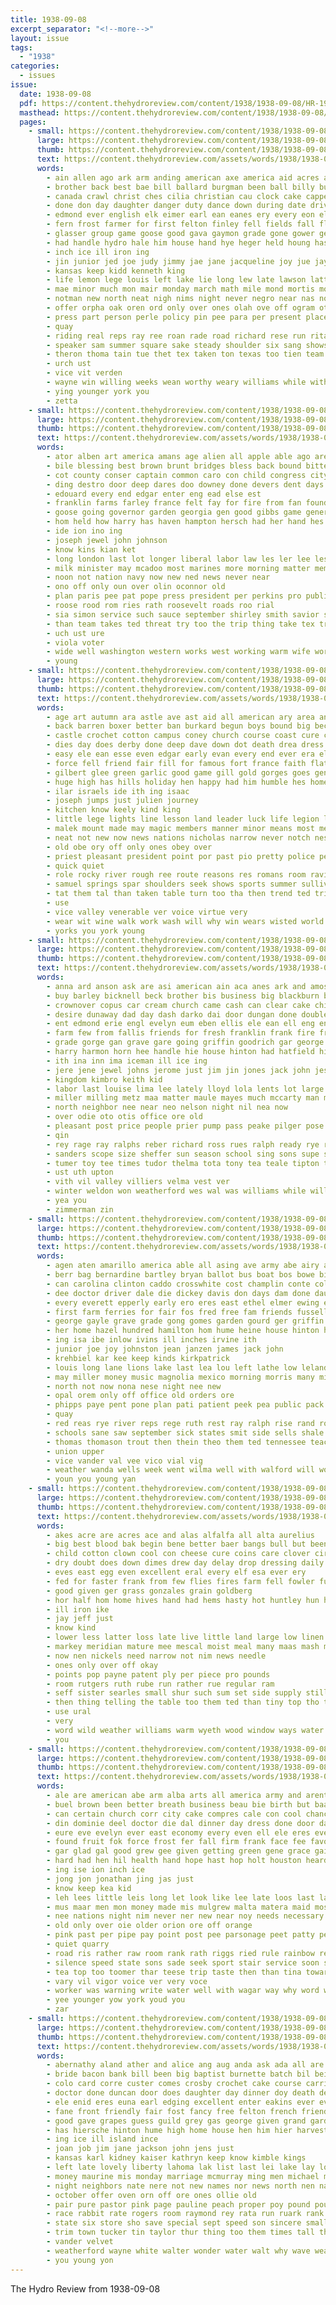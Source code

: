 ```yaml
---
title: 1938-09-08
excerpt_separator: "<!--more-->"
layout: issue
tags:
  - "1938"
categories:
  - issues
issue:
  date: 1938-09-08
  pdf: https://content.thehydroreview.com/content/1938/1938-09-08/HR-1938-09-08.pdf
  masthead: https://content.thehydroreview.com/content/1938/1938-09-08/masthead/HR-1938-09-08.jpg
  pages:
    - small: https://content.thehydroreview.com/content/1938/1938-09-08/small/HR-1938-09-08-01.jpg
      large: https://content.thehydroreview.com/content/1938/1938-09-08/large/HR-1938-09-08-01.jpg
      thumb: https://content.thehydroreview.com/content/1938/1938-09-08/thumbnails/HR-1938-09-08-01.jpg
      text: https://content.thehydroreview.com/assets/words/1938/1938-09-08/HR-1938-09-08-01.txt
      words:
        - ain allen ago ark arm anding american axe america aid acres ann alle alois ang angeles art antonio argentine arthur alex asche apache andis are ard acon all abbie agri ave and abe age ames
        - brother back best bae bill ballard burgman been ball billy business boys bik brain beatrice bigley bal bales beasley bers barter both but bus bassler bonte benton beverly bennett boat bring big bob bio browne
        - canada crawl christ ches cilia christian cau clock cake capper come cooley cream cat creek cause chou cross clea czop chair cokes class cecil con cotton care corn close charles conte chamber chance cal car company carmen cole course can county caddo church city che cooperton cast cave clark cant cas cline
        - done don day daughter danger duty dance down during date driver delia douglas dee die dalke ditmore dene deep dai
        - edmond ever english elk eimer earl ean eanes ery every eon else eye eld exe eastern eli ella ethel
        - fern frost farmer for first felton finley fell fields fall flansburg flowers frank fay fair faith fan fowler full friday floyd fees fame few from free
        - glasser group game goose good gava gaymon grade gone gower george going glen glory gregg garden gene grow geary grain gaddis
        - had handle hydro hale him house hand hye heger held houng has home hume harlin horse hogan head her high hie harry
        - inch ice ill iron ing
        - jin junior jed joe judy jimmy jae jane jacqueline joy jue jay jesus joseph june joan jess
        - kansas keep kidd kenneth king
        - life lemon lege louis left lake lie long lew late lawson latter lack lucile large leveque loud like lawerence limb larger lewis little
        - mae minor much mon mair monday march math mile mond mortis money men miller medley mary miss mies must montgomery may mackey mont more mow matter mis musi music maybe made maxton mele many morning means mei
        - notman new north neat nigh nims night never negro near nas nor noel not ner
        - offer orpha oak oren ord only over ones olah ove off ogram otto olive office ore old october
        - press part person perle policy pin pee para per present place pene pat public pattee pope pap pelton player priday pete pool pelto phipps president pay price poage plan pacific pun people plant path
        - quay
        - riding real reps ray ree roan rade road richard rese run rita record room rocks ready rich robertson roy robert reason rost randolph rest roosevelt rola rogers rival reece rey
        - speaker sam summer square sake steady shoulder six sang shows simpson san show sic ser senator station soon said seven staple sider september sol sae surplus speak sept shivley sat sale side sunday star seay saturday school son susie seem shown schools standridge spies stage state set sad starring suits shields see super special speech second schmidt stay smiley shells smith sweet she strong
        - theron thoma tain tue thet tex taken ton texas too tien team till then thomas tucker tie tate test tee tates toa town the thralls take ten tell them than
        - urch ust
        - vice vit verden
        - wayne win willing weeks wean worthy weary williams while with western wheat work wil was why west wee won week will weatherford way winning word walter ways went waller wither want works
        - ying younger york you
        - zetta
    - small: https://content.thehydroreview.com/content/1938/1938-09-08/small/HR-1938-09-08-02.jpg
      large: https://content.thehydroreview.com/content/1938/1938-09-08/large/HR-1938-09-08-02.jpg
      thumb: https://content.thehydroreview.com/content/1938/1938-09-08/thumbnails/HR-1938-09-08-02.jpg
      text: https://content.thehydroreview.com/assets/words/1938/1938-09-08/HR-1938-09-08-02.txt
      words:
        - ator alben art america amans age alien all apple able ago are and
        - bile blessing best brown brunt bridges bless back bound bitter bales buys bine brought bus ben bulk bea bill brings bluff blew bruckart business becan bold been below but black
        - cot county conser captain common caro con child congress city coop chain clark can come course carolina chief cell cia count court choo cam cotton case
        - ding destro door deep dares doo downey done devers dent days down day dues dike der dies dear
        - edouard every end edgar enter eng ead else est
        - franklin farms farley france felt fay for fire from fan found force far farm fig fear flow fails flood favorite
        - goose going governor garden georgia gen good gibbs game genera gave gee gov gander
        - hom held how harry has haven hampton hersch had her hand hes hydro head happ high him hell heck hurt hyde hal
        - ide ion ino ing
        - joseph jewel john johnson
        - know kins kian ket
        - long london last lot longer liberal labor law les ler lee less likely loser ley like live lewis luke
        - milk minister may mcadoo most marines more morning matter members much mer men mors made martin man
        - noon not nation navy now new ned news never near
        - ono off only oun over olin oconnor old
        - plan paris pee pat pope press president per perkins pro public peal pac politi park prime piece point part
        - roose rood rom ries rath roosevelt roads roo rial
        - sia simon service such sauce september shirley smith savior stores seen sena storm state sawyer sol six seems send sons second states shadow secret stage sen slot south speech senator subject said selling step surplus sir sad sine sheridan sai sur score sup stead
        - than team takes ted threat try too the trip thing take tex trace terrible tol temple ton tell tok them tate then tears texas tims tor
        - uch ust ure
        - viola voter
        - wide well washington western works west working warm wife work way will while war wages went with weekly william wee walls week world was weer
        - young
    - small: https://content.thehydroreview.com/content/1938/1938-09-08/small/HR-1938-09-08-03.jpg
      large: https://content.thehydroreview.com/content/1938/1938-09-08/large/HR-1938-09-08-03.jpg
      thumb: https://content.thehydroreview.com/content/1938/1938-09-08/thumbnails/HR-1938-09-08-03.jpg
      text: https://content.thehydroreview.com/assets/words/1938/1938-09-08/HR-1938-09-08-03.txt
      words:
        - age art autumn ara astle ave ast aid all american ary area and are
        - back barren boxer better ban burkard begun boys bound big bec bash broad birth battle brown bright broadway barrier book busi brought basket boast bridges both bar bail basques but basque ball ben bunk bee balls bracken buns black bring been brands
        - castle crochet cotton campus coney church course coast cure college chief clear commander colle cool carte choice cap cradle cherie cen came cops cea con constantine chose come churches county court counts cas capi col can chart cause
        - dies day does derby done deep dave down dot death drea dress doubt
        - easy ele ean esse even edgar early evan every end ever era else
        - force fell friend fair fill for famous fort france faith flattery fortune french fraction first frock fret fire fay field full few foix faithful flicker from face
        - gilbert glee green garlic good game gill gold gorges goes general guide guinan glory group george gave greek gregory gay
        - huge high has hills holiday hen happy had him humble hes home horse hydro hot heart hand helena hoover hill henry hanni
        - ilar israels ide ith ing isaac
        - joseph jumps just julien journey
        - kitchen know keely kind king
        - little lege lights line lesson land leader luck life legion lemuel list look love law lows later low long lord like lead less lombardo louis league ling lon last leap lips lage
        - malek mount made may magic members manner minor means most menas mission moral many miser man much mass might money men mountain moth mont more mighty match
        - neat not new now news nations nicholas narrow never notch ness night name neer
        - old obe ory off only ones obey over
        - priest pleasant president point por past pio pretty police pee pond presto prosper pau province pile para pause people parton
        - quick quiet
        - role rocky river rough ree route reasons res romans room ravine row rather rest rich red rier raps rage rivers road
        - samuel springs spar shoulders seek shows sports summer sullivan season such sae start special seven springfield sauls sky strike sumption smoke sharp seri sui student september smith seems starts standing said story spain south sues set slate straight saul sewing single shown smart settles sang show sleek shutters style sun service strife sau still slimmer spas seem speed side sunrise school silver see
        - tat them tal than taken table turn too tha then trend ted trip tanker take tor taste town trad ture tex trio thing team tee tim the teal towers times turns trim
        - use
        - vice valley venerable ver voice virtue very
        - wear wit wine walk work wash will why win wears wisted world weight worth writer wall wilbur ways walls windows wish went was wool wide while way wisdom well williams with
        - yorks you york young
    - small: https://content.thehydroreview.com/content/1938/1938-09-08/small/HR-1938-09-08-04.jpg
      large: https://content.thehydroreview.com/content/1938/1938-09-08/large/HR-1938-09-08-04.jpg
      thumb: https://content.thehydroreview.com/content/1938/1938-09-08/thumbnails/HR-1938-09-08-04.jpg
      text: https://content.thehydroreview.com/assets/words/1938/1938-09-08/HR-1938-09-08-04.txt
      words:
        - anna ard anson ask are asi american ain aca anes ark and amos andy alonzo adie ana alfalfa aye aileen albert ale ade austin angeles ave ast aga all ane almon ams andrews
        - buy barley bicknell beck brother bis business big blackburn black bane but burman ben bere bernice burns bas brewer banga been better billie ban bradley bos best bon bin bobby
        - crownover copus car cream church came cash can clear cake chisum caine cox clarence carver call cantrell canis corbet conrad carruth carl come crissman charlie chism caddo cee clavel college clinton class coupe christian city cosson con claude charles carnegie county crow criss
        - desire dunaway dad day dash darko dai door dungan done double die decatur daughter dye duncan dinner ditmore den dear dorothy
        - ent edmond erie engl evelyn eum eben ellis ele ean ell eng end edgar
        - farm few from fallis friends for fresh franklin frank fire free fair
        - grade gorge gan grave gare going griffin goodrich gar george goff good grain gras greeson
        - harry harmon horn hee handle hie house hinton had hatfield hing how hawking hice husky hart home her herndon hydro held
        - ith ina inn ima iceman ill ice ing
        - jere jene jewel johns jerome just jim jin jones jack john jessie jackson job jan
        - kingdom kimbro keith kid
        - labor last louise lima lee lately lloyd lola lents lot large lord louie lewis lydia lash leash lathe like loo law lois left lacy long leta leonard lon
        - miller milling metz maa matter maule mayes much mccarty man mee marts mira march moa mara made marvin mas meter market marti moen mauk mapel mat mea meares monday miss mond med matar mode
        - north neighbor nee near neo nelson night nil nea now
        - over odie oto otis office ore old
        - pleasant post price people prier pump pass peake pilger pose prien press par present presley pay plain parent pane pain pent pride pastor per pare pas pickup
        - qin
        - rey rage ray ralphs reber richard ross rues ralph ready rye route rent reno res road rogers rear rock roy rot rossy
        - sanders scope size sheffer sun season school sing sons supe sid soran sue smalley single sept sos september spain service seed sunday said sister smith sunda smaller say spies second sass schoo sit stay special sell son ser seay stelle sharry station sand sal soe sylvester salis she saturday still
        - tumer toy tee times tudor thelma tota tony tea teale tipton the tase thee them thoma tela tol taylor tench talk thirsk trip
        - ust uth upton
        - vith vil valley villiers velma vest ver
        - winter weldon won weatherford wes wal was williams while will went wry wyke worth willing wildman willie welding wells want walley with week work winifred wat washer weeks wall
        - yea you
        - zimmerman zin
    - small: https://content.thehydroreview.com/content/1938/1938-09-08/small/HR-1938-09-08-05.jpg
      large: https://content.thehydroreview.com/content/1938/1938-09-08/large/HR-1938-09-08-05.jpg
      thumb: https://content.thehydroreview.com/content/1938/1938-09-08/thumbnails/HR-1938-09-08-05.jpg
      text: https://content.thehydroreview.com/assets/words/1938/1938-09-08/HR-1938-09-08-05.txt
      words:
        - agen aten amarillo america able all asing ave army abe airy ante adkins alvin albert are auger arin ade alt acks ares arn ani avera and
        - berr bag bernardine bartley bryan ballot bus boat bos bowe bickel books bar bis buy bees been blood ben bae beach bopp boe ber black bee billy bickell but begun bari blaine business
        - can carolina clinton caddo crosswhite cost champlin conte college colorado cart city came ches cree care caraway chris comfort coe cartwright columbia county church
        - dee doctor driver dale die dickey davis don days dam done daughter dungan dozier day
        - every everett epperly early ero eres east ethel elmer ewing eye egg edie enter ence endl end eon eldred ever eloise ean
        - first farm ferries for fair fos fred free fam friends fussell farms friday from flansburg foster fish fever frank
        - george gayle grave grade gong gomes garden gourd ger griffin gene gia guest gripe gas grist gilmore gregg gaa
        - her home hazel hundred hamilton hom hume heine house hinton had hero hills hudson hey holes has horning heal high hise hans hens hydro harry heart hickman hare
        - ing isa ibe inlow ivins ill inches irvine ith
        - junior joe joy johnston jean janzen james jack john
        - krehbiel kar kee keep kinds kirkpatrick
        - louis long lane lions lake last lea lou left lathe low leland liberal letha lucile lawn little loan
        - may miller money music magnolia mexico morning morris many mia mill made mansion medley miss maxine monday more mea milk mest mcalister most marjorie mins marion mash
        - north not now nona nese night nee new
        - opal orem only off office old orders ore
        - phipps paye pent pone plan pati patient peek pea public pack payne priday per pia pana pounds plant president power proud paul proce pee pauline past pees person pueblo pepe pest pain pay pat
        - quay
        - red reas rye river reps rege ruth rest ray ralph rise rand rom rock route richardson ramey reker race roman robert real
        - schools sane saw september sick states smit side sells shale shara sunday sunda she stange six school sell scott savannah smith say summer sack soe store sae said season special service sis sins see station state seen subject soun save sweet south spies son sale sie sho
        - thomas thomason trout then thein theo them ted tennessee teach tol treat tune trip till tarver the teed take thoma tou tha times
        - union upper
        - vice vander val vee vico vial vig
        - weather wanda wells week went wilma well with walford will worth wheat waller williams weeks weatherford way west wayne welding want water while was watch work
        - youn you young yan
    - small: https://content.thehydroreview.com/content/1938/1938-09-08/small/HR-1938-09-08-06.jpg
      large: https://content.thehydroreview.com/content/1938/1938-09-08/large/HR-1938-09-08-06.jpg
      thumb: https://content.thehydroreview.com/content/1938/1938-09-08/thumbnails/HR-1938-09-08-06.jpg
      text: https://content.thehydroreview.com/assets/words/1938/1938-09-08/HR-1938-09-08-06.txt
      words:
        - akes acre are acres ace and alas alfalfa all alta aurelius
        - big best blood bak begin bene better baer bangs bull but been blue body brought barn
        - child cotton clown cool con cheese cure coins care clover circle corn clever coin cen countess can city cold conan cee content comes
        - dry doubt does down dimes drew day delay drop dressing daily during
        - eves east egg even excellent eral every elf esa ever ery
        - fed for faster frank from few flies fires farm fell fowler fun fresh fort fall flow first fair
        - good given ger grass gonzales grain goldberg
        - hor half hom home hives hand had hems hasty hot huntley hun husband high her handy has hay hydro
        - ill iron ike
        - jay jeff just
        - know kind
        - lower less latter loss late live little land large low linen lala letter
        - markey meridian mature mee mescal moist meal many maas mash most more milk mer
        - now nen nickels need narrow not nim news needle
        - ones only over off okay
        - points pop payne patent ply per piece pro pounds
        - room rutgers ruth rube run rather rue regular ram
        - seff sister searles small shur such sum set side supply still shown second stitch state she silk snow stock strange saw spare sup sell story show september summer size step sumption spears sano
        - then thing telling the table too them ted than tiny top tho thompson try
        - use ural
        - very
        - word wild weather williams warm wyeth wood window ways water white waste well was winter with way why will
        - you
    - small: https://content.thehydroreview.com/content/1938/1938-09-08/small/HR-1938-09-08-07.jpg
      large: https://content.thehydroreview.com/content/1938/1938-09-08/large/HR-1938-09-08-07.jpg
      thumb: https://content.thehydroreview.com/content/1938/1938-09-08/thumbnails/HR-1938-09-08-07.jpg
      text: https://content.thehydroreview.com/assets/words/1938/1938-09-08/HR-1938-09-08-07.txt
      words:
        - ale are american abe arm alba arts all america army and arent arias ask ann ago amie alt arch aka als age
        - buel brown been better breath business beau bie birth but baad baby backs bas bane bureau best bake brady both bava bayonne butler bate buttle bet bank back bele bankers book body boy
        - can certain church corr city cake compres cale con cool chance chee cox cad car chi cor cause chair cee conor company capers come conte click choice cream course comin cover
        - din dominie deel doctor die dal dinner day dress done door daily deal date dar degree dae desire due ded domes dales dale der during days doubt
        - eure eve evelyn ever east economy every even ell ele eres evely egg end eid ely elaine
        - found fruit fok force frost fer fall firm frank face fee favorite faas farwell from front furnish first for farm far flowers fruits
        - gar glad gal good grew gee given getting green gene grace gains gan gat goes generous goods gave gain going general
        - hard had hen hil health hand hope hast hop holt houston heard heritage hes her hing host hydro hung has hoctor helps high hape honor homes him how home hron
        - ing ise ion inch ice
        - jong jon jonathan jing jas just
        - know keep kea kid
        - leh lees little leis long let look like lee late loos last layer learned low locust longer less left lar line list lor lay later
        - mus maar men mon money made mis mulgrew malta matera maid most mary mak much market mineral min mote morrow may more meal maybe must moment mean marble many mighty mar mine mate main matter miss man
        - nee nations night nim never ner new near noy needs necessary nada nine now not nice
        - old only over oie older orion ore off orange
        - pink past per pipe pay point post pee parsonage peet patty pen pick paper par plenty peers pinks people powder pil pai perfect place
        - quiet quarry
        - road ris rather raw room rank rath riggs ried rule rainbow real
        - silence speed state sons sade seek sport stair service soon sell stores sible sant sigh somes swe starch street sunday seems season sil swell step supply salt stranger study see sie second seri sen such soe sir sith shell sister sal shack staring safe snead states spain sat speak spell staple sees said slight solid sare silver sit sugar smile she say special
        - tea top too toomer thar teese trip taste then than tina toward tad thal times tout talk table try tell ted tak trong tones tame thi tsering tai the tange tee town take telling
        - vary vil vigor voice ver very voce
        - worker was warning write water well with wagar way why word wrath wate weight wild walk while wan works witty week white words window whistle wait west wee wig went
        - yee younger yow york youd you
        - zar
    - small: https://content.thehydroreview.com/content/1938/1938-09-08/small/HR-1938-09-08-08.jpg
      large: https://content.thehydroreview.com/content/1938/1938-09-08/large/HR-1938-09-08-08.jpg
      thumb: https://content.thehydroreview.com/content/1938/1938-09-08/thumbnails/HR-1938-09-08-08.jpg
      text: https://content.thehydroreview.com/assets/words/1938/1938-09-08/HR-1938-09-08-08.txt
      words:
        - abernathy aland ather and alice ang aug anda ask ada all are
        - bride bacon bank bill been big baptist burnette batch bil bei ber basket blow but bing begin bowls band brand beat best base bethel beau burn both blanche brought books beasley beans belles barn bennett brother brides
        - colo card corre custer comes crosby crochet cake course carrie case come corn cowboy cant chose cody colorado can carl cost cream car cordial church chic cotton collar coleman cole
        - doctor done duncan door does daughter day dinner doy death dec doe down dear denver dime dress doing denham
        - ele enid eres euna earl edging excellent enter eakins ever every end eigen
        - fane front friendly fair fost fancy free felton french friends first forget for fresh favors fish friday farm fone fast fitzpatrick floyd fern fakes from flowers fon finger fred ferns
        - good gave grapes guess guild grey gas george given grand garden goes glad galena
        - has hiersche hinton hume high home house hen him hier harvest how helps hom harry heidebrecht hurt hero hold hed honor hatfield hearing hick hydro hing hot had heres hand her harold
        - ing ice ill island ince
        - joan job jim jane jackson john jens just
        - kansas karl kidney kaiser kathryn keep know kimble kings
        - left late lovely liberty lahoma lak list last lei lake lay look lois long lor lon little life love lone lynn louis lee like
        - money maurine mis monday marriage mcmurray ming men michael means maddon magic mond mantel matter miss mary manin may much most marjorie many mills must macmurray more merle mai made march monda marshall mean midway miles
        - night neighbors nate nere not new names nor news north nen nam naval now norman nose
        - october offer oven orn off ore ones ollie old
        - pair pure pastor pink page pauline peach proper poy pound pounds present pick people pert pal polite pork piano packard park pride preacher past pretty peaches peels pearl
        - race rabbit rate rogers room raymond rey rata run ruark rank range randolph ras rust ruhl ready
        - state six store sho save special sept speed son sincere small sage standard streets san smiley sprague stepp september saturday style show span straight shields spawn sing stand sale sunday sat set seem soon see she storm sang stockton springs surgeon soap stoup surprise strength smart sister sleek said sit service sunkist sch sed salt sons scott say sine smiling story sell school short
        - trim town tucker tin taylor thur thing too them times tall than towns thomas truly till the try tite take trip tacker then tipton
        - vander velvet
        - weatherford wayne white walter wonder water walt why wave weaver world while ward winners western will wert work week with wells went wife way weeks worn want was wish wedding wood wither well
        - you young yon
---
```


The Hydro Review from 1938-09-08

<!--more-->

